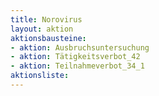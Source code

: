 ```yaml
---
title: Norovirus
layout: aktion
aktionsbausteine:
- aktion: Ausbruchsuntersuchung
- aktion: Tätigkeitsverbot_42
- aktion: Teilnahmeverbot_34_1
aktionsliste:
---
```

